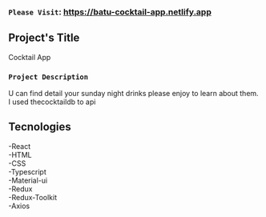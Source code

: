 ### `Please Visit`: https://batu-cocktail-app.netlify.app

## Project's Title
Cocktail App

### `Project Description`
U can find detail your sunday night drinks please enjoy to learn about them. I used thecocktaildb to api

## Tecnologies
-React <br />
-HTML <br />
-CSS <br />
-Typescript <br />
-Material-ui <br />
-Redux <br />
-Redux-Toolkit <br />
-Axios

